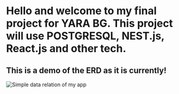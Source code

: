 # Hello and welcome to my final project for YARA BG. This project will use POSTGRESQL, NEST.js, React.js and other tech.

## This is a demo of the ERD as it is currently!

![Simple data relation of my app](/../<main>/Assets/erdv1.png?raw=true "ERD")
